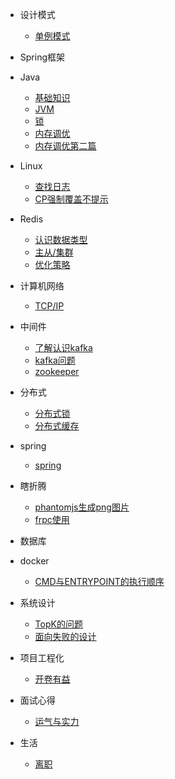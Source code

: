 - 设计模式
  - [单例模式](desgin-pattern/Singleton.md)
- Spring框架
- Java
  - [基础知识](Java/基础知识.md)
  - [JVM](Java/JVM.md)
  - [锁](Java/JUC.md)
  - [内存调优](Java/内存调优.md)
  - [内存调优第二篇](Java/内存调优第二篇.md)
- Linux
  - [查找日志](Linux/查找日志.md)
  - [CP强制覆盖不提示](Linux/CP强制覆盖不提示.md)
- Redis
  - [认识数据类型](Redis/初识.md)
  - [主从/集群](Redis/架构.md)
  - [优化策略](Redis/优化方向.md)
  
- 计算机网络
  - [TCP/IP](network/base.MD)
- 中间件
  - [了解认识kafka](中间件/了解认识kafka.md)
  - [kafka问题](中间件/kafka实战遇到的问题.md)
  - [zookeeper](中间件/zookeeper.md)    
- 分布式
  - [分布式锁](分布式/分布式锁.md) 
  - [分布式缓存](分布式/分布式缓存.md) 
- spring
  - [spring](spring/Scheduled注解源码.md)   
- 瞎折腾
  - [phantomjs生成png图片](瞎折腾/phantomjs生成png图片.md)
  - [frpc使用](瞎折腾/frpc.md)
- 数据库
- docker
  - [CMD与ENTRYPOINT的执行顺序](docker/CMD与ENTRYPOINT的执行顺序.md)
- 系统设计
  - [TopK的问题](系统设计/TopK.md)
  - [面向失败的设计](系统设计/面向失败的设计.md)
- 项目工程化
  - [开卷有益](项目工程化/Readme.md)  
- 面试心得
  - [运气与实力](面试心得/运气与实力.md)
- 生活
  - [离职](生活/第二次离职.md)  